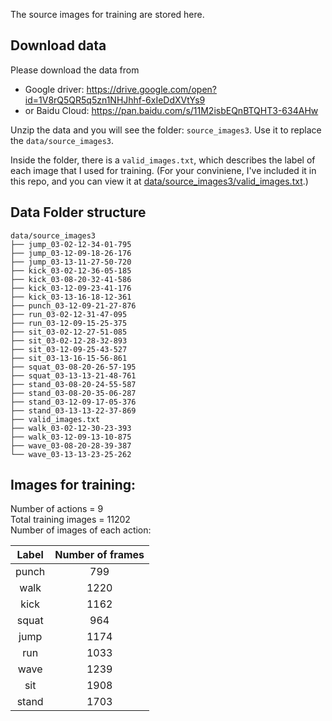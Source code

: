 The source images for training are stored here.

## Download data

Please download the data from
* Google driver: https://drive.google.com/open?id=1V8rQ5QR5q5zn1NHJhhf-6xIeDdXVtYs9
* or Baidu Cloud: https://pan.baidu.com/s/11M2isbEQnBTQHT3-634AHw

Unzip the data and you will see the folder: `source_images3`. Use it to replace the `data/source_images3`.

Inside the folder, there is a `valid_images.txt`, which describes the label of each image that I used for training. (For your conviniene, I've included it in this repo, and you can view it at [data/source_images3/valid_images.txt](source_images3/valid_images.txt).)

## Data Folder structure

  ```
  data/source_images3
  ├── jump_03-02-12-34-01-795
  ├── jump_03-12-09-18-26-176
  ├── jump_03-13-11-27-50-720
  ├── kick_03-02-12-36-05-185
  ├── kick_03-08-20-32-41-586
  ├── kick_03-12-09-23-41-176
  ├── kick_03-13-16-18-12-361
  ├── punch_03-12-09-21-27-876
  ├── run_03-02-12-31-47-095
  ├── run_03-12-09-15-25-375
  ├── sit_03-02-12-27-51-085
  ├── sit_03-02-12-28-32-893
  ├── sit_03-12-09-25-43-527
  ├── sit_03-13-16-15-56-861
  ├── squat_03-08-20-26-57-195
  ├── squat_03-13-13-21-48-761
  ├── stand_03-08-20-24-55-587
  ├── stand_03-08-20-35-06-287
  ├── stand_03-12-09-17-05-376
  ├── stand_03-13-13-22-37-869
  ├── valid_images.txt
  ├── walk_03-02-12-30-23-393
  ├── walk_03-12-09-13-10-875
  ├── wave_03-08-20-28-39-387
  └── wave_03-13-13-23-25-262
  ```

## Images for training:

  Number of actions = 9  
  Total training images = 11202  
  Number of images of each action:  

  |Label|Number of frames|
  |:---:|:---:|
  punch|  799|  
  walk| 1220|  
  kick| 1162|  
  squat|  964|  
  jump| 1174|  
  run| 1033|  
  wave| 1239|  
  sit| 1908|  
  stand| 1703|  